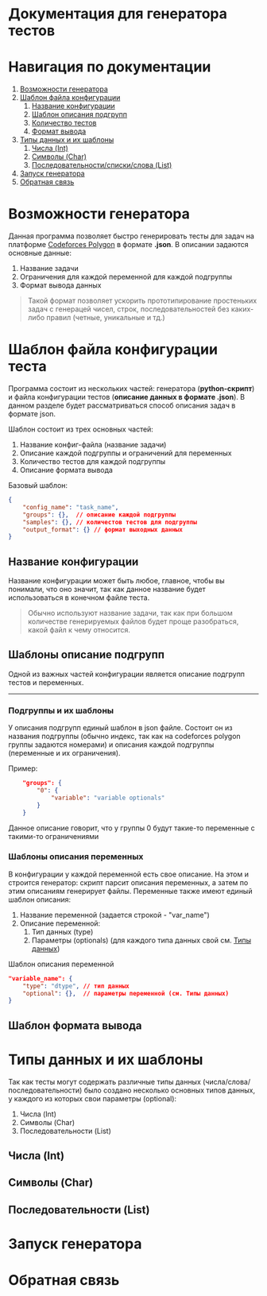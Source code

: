 <!-- Название -->
# Документация для генератора тестов

<!-- Table of contents (TOC/Оглавнение) -->
# Навигация по документации
1. [Возможности генератора](#short_desc)
2. [Шаблон файла конфигурации](#config_template)
   1. [Название конфигурации](#config_name)
   2. [Шаблон описания подгрупп](#vars_templates)
   3. [Количество тестов](#test_count)
   4. [Формат вывода](#output_format)
3. [Типы данных и их шаблоны](#dtypes)
   1. [Числа (Int)](#int)
   2. [Символы (Char)](#char)
   3. [Последовательности/списки/слова (List)](#list)
4. [Запуск генератора](#start)
5. [Обратная связь](#contacts)


<!-- Описание каждой части оглавления -->

<!-- Глава первая: Краткое описание возможностей -->
# Возможности генератора <a id="short_desc"></a>
Данная программа позволяет быстро генерировать тесты для задач на платформе [Codeforces Polygon](https://polygon.codeforces.com) в формате **.json**. В описании задаются основные данные: 
1. Название задачи
2. Ограничения для каждой переменной для каждой подгруппы 
3. Формат вывода данных

> Такой формат позволяет ускорить прототипирование простеньких задач с генерацей чисел, строк, последовательностей без каких-либо правил (четные, уникальные и тд.)


<!-- Глава вторая: Шаблоны конфиг-файла -->
# Шаблон файла конфигурации теста <a id="config_template"></a>

Программа состоит из нескольких частей: генератора (**python-скрипт**) и файла конфигурации тестов (**описание данных в формате .json**). В данном разделе будет рассматриваться способ описания задач в формате json.

Шаблон состоит из трех основных частей:
1. Название конфиг-файла (название задачи)
2. Описание каждой подгруппы и ограничений для переменных
3. Количество тестов для каждой подгруппы
4. Описание формата вывода

Базовый шаблон: 
```json
{
    "config_name": "task_name",
    "groups": {},  // описание каждой подгруппы
    "samples": {}, // количестов тестов для подгруппы
    "output_format": {} // формат выходных данных
}
```

## Название конфигурации <a id="config_name"></a>
Название конфигурации может быть любое, главное, чтобы вы понимали, что оно значит, так как данное название будет использоваться в конечном файле теста.

> Обычно используют название задачи, так как при большом количестве генерируемых файлов будет проще разобраться, какой файл к чему относится.


## Шаблоны описание подгрупп <a id="vars_templates"></a>
Одной из важных частей конфигурации является описание подгрупп тестов и переменных.

---
### Подгруппы и их шаблоны
У описания подгрупп единый шаблон в json файле. Состоит он из названия подгруппы (обычно индекс, так как на codeforces polygon группы задаются номерами) и описания каждой подгруппы (переменные и их ограничения).

Пример: 
```json
    "groups": {
        "0": {
            "variable": "variable optionals"
        }
    }
```

Данное описание говорит, что у группы 0 будут такие-то переменные с такими-то ограничениями

### Шаблоны описания переменных
В конфигурации у каждой переменной есть свое описание. На этом и строится генератор: скрипт парсит описания переменных, а затем по этим описаниям генерирует файлы. Переменные также имеют единый шаблон описания: 
1. Название переменной (задается строкой - "var_name")
2. Описание переменной:
    1. Тип данных (type)
    2. Параметры (optionals) (для каждого типа данных свой см. [Типы данных](#dtypes))


Шаблон описания переменной
```json
"variable_name": {
    "type": "dtype", // тип данных
    "optional": {},  // параметры переменной (см. Типы данных)
}
```

## Шаблон формата вывода <a id="output_format"></a>


<!-- Глава третья: Типы данных -->
# Типы данных и их шаблоны <a id="dtypes"></a>
Так как тесты могут содержать различные типы данных (числа/слова/последовательности) было создано несколько основных типов данных, у каждого из которых свои параметры (optional):
1. Числа (Int)
2. Символы (Char)
3. Последовательности (List)


## Числа (Int) <a id="int"></a>
## Символы (Char) <a id="char"></a>
## Последовательности (List) <a id="list"></a>



<!-- Глава четвертая: Запуск генератора и формат выходных данных -->
# Запуск генератора <a id="start"></a>


<!-- Глава пятая: Контакты для обратной связи -->
# Обратная связь <a id="contacts"></a>